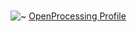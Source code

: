 ### 
![~](https://downloader.disk.yandex.ru/preview/e817d0310fdc3c22ac479e702025159cd6dda4b4794cf7393900b0556b0a0323/636810bd/s3qLNl5FsEz_dos1HAcFbeTyLei1IFa2E6lF10W6tE_f0rXFDBDheIxBATtjtMkPmsVZoaIgfilwq2LjCXOhAw%3D%3D?uid=0&filename=2022-11-06_18-50-35.jpg&disposition=inline&hash=&limit=0&content_type=image%2Fjpeg&owner_uid=0&tknv=v2&size=2048x2048)
[OpenProcessing Profile](https://openprocessing.org/user/282148/?o=9&view=sketches)
